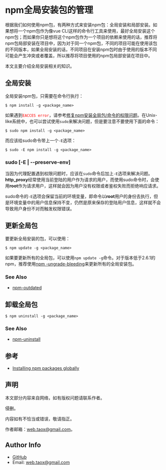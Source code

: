 # npm全局安装包的管理

根据我们如何使用npm包，有两种方式来安装npm包：全局安装和局部安装。如果想将一个npm包作为像vue CLI这样的命令行工具来使用，最好全局安装这个npm包；而如果你只是想将这个npm包作为一个项目的依赖来使用的话，推荐将npm包局部安装在项目中，因为对于同一个npm包，不同的项目可能在使用该包的不同版本，如果全局安装的话，不同项目在安装npm包时由于使用的版本不同可能会产生冲突或者覆盖，所以推荐将项目使用的npm包局部安装在项目中。

本文主要介绍全局安装相关的知识。

## 全局安装

全局安装npm包，只需要在命令行执行：

```shell
$ npm install -g <package_name>
```

如果遇到<span style="color: red;">`EACCES error`</span>，请参考[修复npm安装全局包/命令的权限问题](https://github.com/NinjiaHub/Tools-Tricks/blob/master/npm/documents/npm%E6%9D%83%E9%99%90%E9%97%AE%E9%A2%98.md)。在Unix-like系统中，也可以尝试使用`sudo`来解决问题，但是要注意不要使用下面的命令：

```shell
$ sudo npm install -g <package_name>
```

而应该给sudo命令带上一个`-E`选项：

```shell
$ sudo -E npm install -g <package_name>
```

### sudo [-E | --preserve-env]

当因为代理配置遇到权限问题时，应该在`sudo`命令后加上`-E`选项来解决问题。**http_proxy**经常使用当前登陆的用户作为请求的用户，而使用sudo命令时，会使用**root**作为请求用户，这样就会因为用户没有权限或者鉴权失败而拒绝响应请求。

sudo命令的`-E`选项会保留当前的环境变量，即命令以**root**用户的身份去执行，但是环境变量中的用户信息保持不变，仍然是原来保存的登陆用户信息，这样就不会导致用户身份不对而触发权限错误。

## 更新全局包

要更新全局安装的包，可以使用：

```shell
$ npm update -g <package_name>
```

如果要更新所有的全局包，可以使用`npm update -g`命令。对于版本低于2.6.1的npm，推荐使用[npm -ungrade-bleeding](https://gist.github.com/othiym23/4ac31155da23962afd0e)来更新所有的全局安装包。

### See Also

* [npm-outdated](https://github.com/NinjiaHub/NPM-CLI-Commands/blob/master/documents/npm-outdated.md)

## 卸载全局包

```shell
$ npm uninstall -g <package_name>
```

### See Also

* [npm-uninstall](https://github.com/NinjiaHub/NPM-CLI-Commands/blob/master/documents/npm-uninstall.md)

## 参考

* [Installing npm packages globally](https://docs.npmjs.com/getting-started/installing-npm-packages-globally)

## 声明

本文部分内容来自网络，如有版权问题请联系作者。

侵删。

内容如有不恰当或错误，敬请指正。

作者邮箱：web.taox@gmail.com。

## Author Info

* [GitHub](https://github.com/Tao-Quixote)
* Email: web.taox@gmail.com